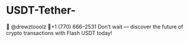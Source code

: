 # USDT-Tether-
💬 @drewztooolz 📲+1 (770) 666–2531 Don’t wait — discover the future of crypto transactions with Flash USDT today!
